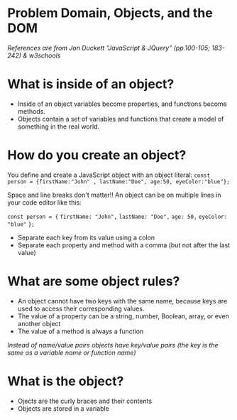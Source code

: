 # Problem Domain, Objects, and the DOM

*References are from Jon Duckett "JavaScript & JQuery" (pp.100-105; 183-242) & w3schools*

# What is inside of an object?

- Inside of an object variables become properties, and functions become methods.
- Objects contain a set of variables and functions that create a model of something in the real world.




# How do you create an object?

You define and create a JavaScript object with an object literal:
`const person = {firstName:"John" , lastName:"Doe", age:50, eyeColor:"blue"};`

Space and line breaks don't matter!! An object can be on multiple lines in your code editor like this:

`const person = {`
    `firstName: "John",`
    `lastName: "Doe",`
    `age: 50,`
    `eyeColor: "blue"`
`};`

- Separate each key from its value using a colon
- Separate each property and method with a comma (but not after the last value)


# What are some object rules?

- An object cannot have two keys with the same name, because keys are used to access their corresponding values.
- The value of a property can be a string, number, Boolean, array, or even another object
- The value of a method is always a function

*Instead of name/value pairs objects have key/value pairs (the key is the same as a variable name or function name)*

# What is the object?

- Ojects are the curly braces and their contents
- Objects are stored in a variable
